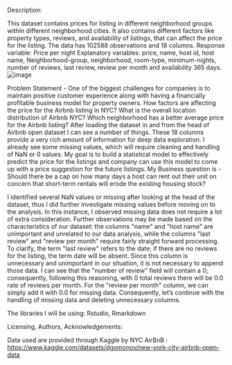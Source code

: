 Description:

This dataset contains prices for listing in different neighborhood groups within different neighborhood cities. It also contains different factors like property types, reviews, and availability of listings, that can affect the price for the listing. The data has 102588  observations and 18 columns. 
Response variable: Price per night
Explanatory variables: price, name, host id, host name, Neighborhood-group, neighborhood,  room-type, minimum-nights, number of reviews, last review, review per month and availability 365 days.
![image](https://user-images.githubusercontent.com/113064930/209486537-00581969-6319-4ee3-967c-935847eda9f9.png)

Problem Statement - One of the biggest challenges for companies is to maintain positive customer experience along with having a financially profitable business model for property owners. How factors are affecting the price for the Airbnb listing in NYC? What is the overall location distribution of Airbnb NYC? Which neighborhood has a better average price for the Airbnb listing?
After loading the dataset in and from the head of Airbnb open dataset I can see a number of things. These 18 columns provide a very rich amount of information for deep data exploration. I already see some missing values, which will require cleaning and handling of NaN or 0 values.
My goal is to build a statistical model to effectively predict the price for the listings and company can use this model to come up with a price suggestion for the future listings.
My Business question is - Should there be a cap on how many days a host can rent out their unit on concern that short-term rentals will erode the existing housing stock?

I identified several NaN values or missing  after looking at the head of the dataset, thus I did further investigate missing values before moving on to the analysis.
In this instance, I observed missing data does not require a lot of extra consideration. Further observations may be made based on the characteristics of our dataset: the columns "name" and "host name" are unimportant and unrelated to our data analysis, while the columns "last review" and "review per month" require fairly straight forward processing. To clarify, the term "last review" refers to the date; if there are no reviews for the listing, the term date will be absent. Since this column is unnecessary and unimportant in our situation, it is not necessary to append those data. I can see that the "number of review" field will contain a 0; consequently, following this reasoning, with 0 total reviews there will be 0.0 rate of reviews per month. For the "review per month" column, we can simply add it with 0.0 for missing data. Consequently, let’s continue with the handling of missing data and deleting unnecessary columns.

The libraries I will be using:  Rstudio, Rmarkdown

Licensing, Authors, Acknowledgements:

Data used are provided through Kaggle by NYC AirBnB : https://www.kaggle.com/datasets/dgomonov/new-york-city-airbnb-open-data

